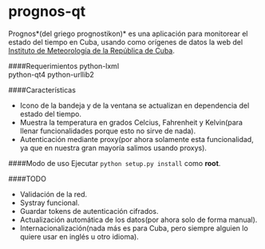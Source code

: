 prognos-qt
========
Prognos*(del griego prognostikon)* es una aplicación para monitorear el estado del tiempo en Cuba, usando como orígenes de datos la web del [Instituto de Meteorología de la República de Cuba](www.met.inf.cu).

####Requerimientos
python-lxml  
python-qt4
python-urllib2

####Características
 - Icono de la bandeja y de la ventana se actualizan en dependencia del estado del tiempo.
- Muestra la temperatura en grados Celcius, Fahrenheit y Kelvin(para llenar funcionalidades porque esto no sirve de nada).
- Autenticación mediante proxy(por ahora solamente esta funcionalidad, ya que en nuestra gran mayoría salimos usando proxys).

####Modo de uso
Ejecutar ```python setup.py install``` como **root**.

####TODO
- Validación de la red.
- Systray funcional.
- Guardar tokens de autenticación cifrados.
- Actualización automática de los datos(por ahora solo de forma manual).
- Internacionalización(nada más es para Cuba, pero siempre alguien lo quiere usar en inglés u otro idioma).
